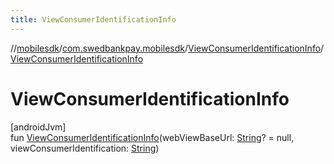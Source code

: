 ```yaml
---
title: ViewConsumerIdentificationInfo
---
```

//[mobilesdk](../../../index.html)/[com.swedbankpay.mobilesdk](../index.html)/[ViewConsumerIdentificationInfo](index.html)/[ViewConsumerIdentificationInfo](-view-consumer-identification-info.html)



# ViewConsumerIdentificationInfo



[androidJvm]\
fun [ViewConsumerIdentificationInfo](-view-consumer-identification-info.html)(webViewBaseUrl: [String](https://kotlinlang.org/api/latest/jvm/stdlib/kotlin/-string/index.html)? = null, viewConsumerIdentification: [String](https://kotlinlang.org/api/latest/jvm/stdlib/kotlin/-string/index.html))




